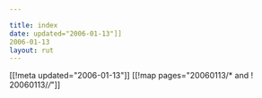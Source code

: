 ```yaml
---

title: index
date: updated="2006-01-13"]]
2006-01-13
layout: rut
---
```


[[!meta updated="2006-01-13"]]
[[!map pages="20060113/* and ! 20060113/*/*"]]
